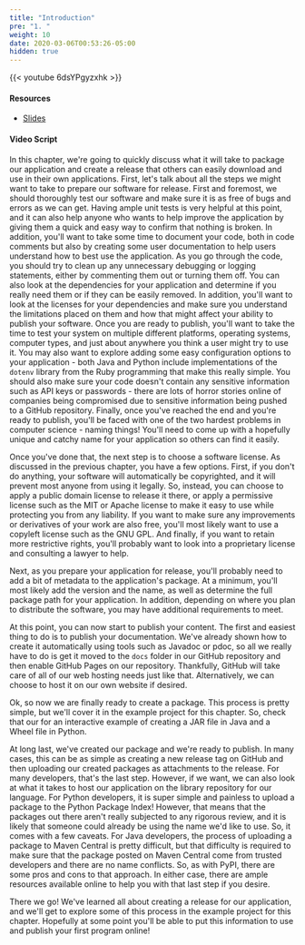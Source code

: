 ```yaml
---
title: "Introduction"
pre: "1. "
weight: 10
date: 2020-03-06T00:53:26-05:00
hidden: true
---
```


{{< youtube 6dsYPgyzxhk >}}

#### Resources

* <a href="slides" target="_blank">Slides</a>

#### Video Script

In this chapter, we're going to quickly discuss what it will take to package our application and create a release that others can easily download and use in their own applications. First, let's talk about all the steps we might want to take to prepare our software for release. First and foremost, we should thoroughly test our software and make sure it is as free of bugs and errors as we can get. Having ample unit tests is very helpful at this point, and it can also help anyone who wants to help improve the application by giving them a quick and easy way to confirm that nothing is broken. In addition, you'll want to take some time to document your code, both in code comments but also by creating some user documentation to help users understand how to best use the application. As you go through the code, you should try to clean up any unnecessary debugging or logging statements, either by commenting them out or turning them off. You can also look at the dependencies for your application and determine if you really need them or if they can be easily removed. In addition, you'll want to look at the licenses for your dependencies and make sure you understand the limitations placed on them and how that might affect your ability to publish your software. Once you are ready to publish, you'll want to take the time to test your system on multiple different platforms, operating systems, computer types, and just about anywhere you think a user might try to use it. You may also want to explore adding some easy configuration options to your application - both Java and Python include implementations of the `dotenv` library from the Ruby programming that make this really simple. You should also make sure your code doesn't contain any sensitive information such as API keys or passwords - there are lots of horror stories online of companies being compromised due to sensitive information being pushed to a GitHub repository. Finally, once you've reached the end and you're ready to publish, you'll be faced with one of the two hardest problems in computer science - naming things! You'll need to come up with a hopefully unique and catchy name for your application so others can find it easily.

Once you've done that, the next step is to choose a software license. As discussed in the previous chapter, you have a few options. First, if you don't do anything, your software will automatically be copyrighted, and it will prevent most anyone from using it legally. So, instead, you can choose to apply a public domain license to release it there, or apply a permissive license such as the MIT or Apache license to make it easy to use while protecting you from any liability. If you want to make sure any improvements or derivatives of your work are also free, you'll most likely want to use a copyleft license such as the GNU GPL. And finally, if you want to retain more restrictive rights, you'll probably want to look into a proprietary license and consulting a lawyer to help.

Next, as you prepare your application for release, you'll probably need to add a bit of metadata to the application's package. At a minimum, you'll most likely add the version and the name, as well as determine the full package path for your application. In addition, depending on where you plan to distribute the software, you may have additional requirements to meet.

At this point, you can now start to publish your content. The first and easiest thing to do is to publish your documentation. We've already shown how to create it automatically using tools such as Javadoc or pdoc, so all we really have to do is get it moved to the `docs` folder in our GitHub repository and then enable GitHub Pages on our repository. Thankfully, GitHub will take care of all of our web hosting needs just like that. Alternatively, we can choose to host it on our own website if desired.

Ok, so now we are finally ready to create a package. This process is pretty simple, but we'll cover it in the example project for this chapter. So, check that our for an interactive example of creating a JAR file in Java and a Wheel file in Python.

At long last, we've created our package and we're ready to publish. In many cases, this can be as simple as creating a new release tag on GitHub and then uploading our created packages as attachments to the release. For many developers, that's the last step. However, if we want, we can also look at what it takes to host our application on the library repository for our language. For Python developers, it is super simple and painless to upload a package to the Python Package Index! However, that means that the packages out there aren't really subjected to any rigorous review, and it is likely that someone could already be using the name we'd like to use. So, it comes with a few caveats. For Java developers, the process of uploading a package to Maven Central is pretty difficult, but that difficulty is required to make sure that the package posted on Maven Central come from trusted developers and there are no name conflicts. So, as with PyPI, there are some pros and cons to that approach. In either case, there are ample resources available online to help you with that last step if you desire.

There we go! We've learned all about creating a release for our application, and we'll get to explore some of this process in the example project for this chapter. Hopefully at some point you'll be able to put this information to use and publish your first program online!